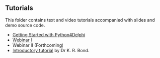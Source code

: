 
## Tutorials

This folder contains text and video tutorials accompanied with slides and demo source code.

- [Getting Started with Python4Delphi](https://youtu.be/hjY6lBgrHhM)
- [Webinar I](https://github.com/pyscripter/python4delphi/tree/master/Tutorials/Webinar%20I)
- Webinar II (Forthcoming)
- [Introductory tutorial](https://github.com/pyscripter/python4delphi/wiki/Files/Chapter80Sample.pdf) by Dr K. R. Bond.